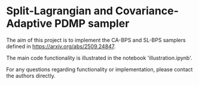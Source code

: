 # Split-Lagrangian and Covariance-Adaptive PDMP sampler
The aim of this project is to implement the CA-BPS and SL-BPS samplers defined in https://arxiv.org/abs/2509.24847.

The main code functionality is illustrated in the notebook 'illustration.ipynb'.

For any questions regarding functionality or implementation, please contact the authors directly.
